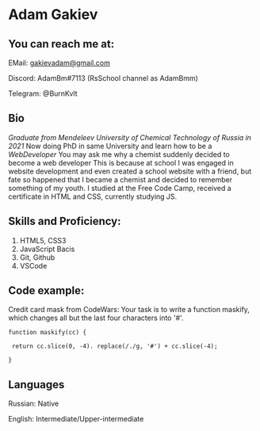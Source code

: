 # Adam Gakiev #

## You can reach me at: ##

EMail: gakievadam@gmail.com

Discord: AdamBm#7113 (RsSchool channel as AdamBmm)

Telegram: @BurnKvlt

## Bio ##
 *Graduate from Mendeleev University of Chemical Technology of Russia in 2021*
 Now doing PhD in same University and learn how to be a _WebDeveloper_
 You may ask me why a chemist suddenly decided to become a web developer
 This is because at school I was engaged in website development and even created a school website with a friend, but fate so happened that I became a chemist and decided to remember something of my youth.
 I studied at the Free Code Camp, received a certificate in HTML and CSS, currently studying JS.

## Skills and Proficiency: ##
1. HTML5, CSS3
2. JavaScript Bacis
3. Git, Github
4. VSCode


## Code example: ##

Credit card mask from CodeWars: 
Your task is to write a function maskify, which changes all but the last four characters into '#'.

    function maskify(cc) {

     return cc.slice(0, -4). replace(/./g, '#') + cc.slice(-4);

    }

## Languages ##

Russian: Native

English: Intermediate/Upper-intermediate
